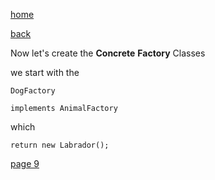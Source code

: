 [home](./page01.md)

[back](./page07.md)

Now let's create the **Concrete** **Factory** Classes

we start with the

```
DogFactory
```

```
implements AnimalFactory
```

which 

```
return new Labrador();
```
[page 9](./page09.md)
